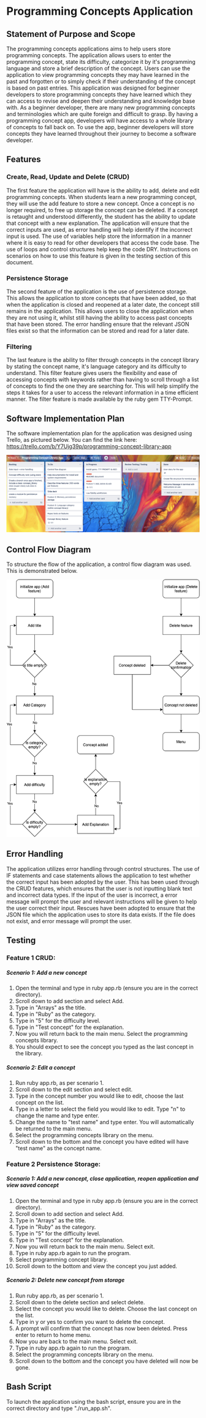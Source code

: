 # Programming Concepts Application

## Statement of Purpose and Scope

The programming concepts applications aims to help users store programming concepts. The application allows users to enter the programming concept, state its difficulty, categorize it by it's programming language and store a brief description of the concept. Users can use the application to view programming concepts they may have learned in the past and forgotten or to simply check if their understanding of the concept is based on past entries. This application was designed for beginner developers to store programming concepts they have learned which they can access to revise and deepen their understanding and knowledge base with. As a beginner developer, there are many new programming concepts and terminologies which are quite foreign and difficult to grasp. By having a programming concept app, developers will have access to a whole library of concepts to fall back on. To use the app, beginner developers will store concepts they have learned throughout their journey to become a software developer.

## Features

### Create, Read, Update and Delete (CRUD)

The first feature the application will have is the ability to add, delete and edit programming concepts. When students learn a new programming concept, they will use the add feature to store a new concept. Once a concept is no longer required, to free up storage the concept can be deleted. If a concept is retaught and understood differently, the student has the ability to update that concept with a new explanation. The application will ensure that the correct inputs are used, as error handling will help identify if the incorrect input is used. The use of variables help store the information in a manner where it is easy to read for other developers that access the code base. The use of loops and control structures help keep the code DRY. Instructions on scenarios on how to use this feature is given in the testing section of this document.

### Persistence Storage

The second feature of the application is the use of persistence storage. This allows the application to store concepts that have been added, so that when the application is closed and reopened at a later date, the concept still remains in the application. This allows users to close the application when they are not using it, whilst still having the ability to access past concepts that have been stored. The error handling ensure that the relevant JSON files exist so that the information can be stored and read for a later date.

### Filtering

The last feature is the ability to filter through concepts in the concept library by stating the concept name, it's language category and its difficulty to understand. This filter feature gives users the flexibility and ease of accessing concepts with keywords rather than having to scroll through a list of concepts to find the one they are searching for. This will help simplify the steps it takes for a user to access the relevant information in a time efficient manner. The filter feature is made available by the ruby gem TTY-Prompt.

## Software Implementation Plan

The software implementation plan for the application was designed using Trello, as pictured below. You can find the link here: https://trello.com/b/Y7Ujg39p/programming-concept-library-app

![Trello](./docs/Trello.png)

## Control Flow Diagram

To structure the flow of the application, a control flow diagram was used. This is demonstrated below.

![Control Flow Diagram](./docs/control-flow.png)

## Error Handling

The application utilizes error handling through control structures. The use of IF statements and case statements allows the application to test whether the correct input has been adopted by the user. This has been used through the CRUD features, which ensures that the user is not inputting blank text and incorrect data types. If the input of the user is incorrect, a error message will prompt the user and relevant instructions will be given to help the user correct their input. Rescues have been adopted to ensure that the JSON file which the application uses to store its data exists. If the file does not exist, and error message will prompt the user.

## Testing

### Feature 1 CRUD:

##### Scenario 1: Add a new concept

1. Open the terminal and type in ruby app.rb (ensure you are in the correct directory).
2. Scroll down to add section and select Add.
3. Type in "Arrays" as the title.
4. Type in "Ruby" as the category.
5. Type in "5" for the difficulty level.
6. Type in "Test concept" for the explanation.
7. Now you will return back to the main menu. Select the programming concepts library.
8. You should expect to see the concept you typed as the last concept in the library.

##### Scenario 2: Edit a concept

1. Run ruby app.rb, as per scenario 1.
2. Scroll down to the edit section and select edit.
3. Type in the concept number you would like to edit, choose the last concept on the list.
4. Type in a letter to select the field you would like to edit. Type "n" to change the name and type enter.
5. Change the name to "test name" and type enter. You will automatically be returned to the main menu.
6. Select the programming concepts library on the menu.
7. Scroll down to the bottom and the concept you have edited will have "test name" as the concept name.

### Feature 2 Persistence Storage:

##### Scenario 1: Add a new concept, close application, reopen application and view saved concept

1. Open the terminal and type in ruby app.rb (ensure you are in the correct directory).
2. Scroll down to add section and select Add.
3. Type in "Arrays" as the title.
4. Type in "Ruby" as the category.
5. Type in "5" for the difficulty level.
6. Type in "Test concept" for the explanation.
7. Now you will return back to the main menu. Select exit.
8. Type in ruby app.rb again to run the program.
9. Select programming concept library.
10. Scroll down to the bottom and view the concept you just added.

##### Scenario 2: Delete new concept from storage

1. Run ruby app.rb, as per scenario 1.
2. Scroll down to the delete section and select delete.
3. Select the concept you would like to delete. Choose the last concept on the list.
4. Type in y or yes to confirm you want to delete the concept.
5. A prompt will confirm that the concept has now been deleted. Press enter to return to home menu.
6. Now you are back to the main menu. Select exit.
7. Type in ruby app.rb again to run the program.
8. Select the programming concepts library on the menu.
9. Scroll down to the bottom and the concept you have deleted will now be gone.

## Bash Script

To launch the application using the bash script, ensure you are in the correct directory and type "./run_app.sh".
